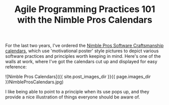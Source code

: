 ﻿---
layout: post
title: Agile Programming Practices 101 with the Nimble Pros Calendars
tags: [Programming Practices, Patterns]
images_dir: '2012-05-22/'
---

For the last two years, I've ordered the 
[Nimble Pros Software Craftsmanship calendars](https://nimblepros.com/products/software-craftsmanship-2012-calendar.aspx), 
which use 'motivational poster' style pictures to depict various software practices and principles 
worth keeping in mind. Here's one of the walls at work, where I've got the calendars cut up and 
displayed for easy reference:

![Nimble Pros Calendars]({{ site.post_images_dir }}{{ page.images_dir }}NimbleProsCalendars.jpg)

I like being able to point to a principle when its use pops up, and they provide a nice illustration 
of things everyone should be aware of.